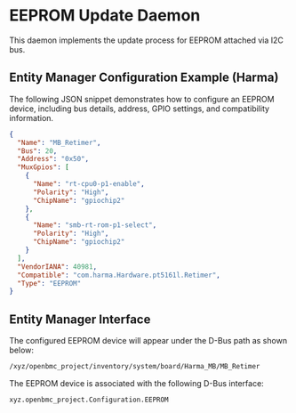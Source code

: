 # EEPROM Update Daemon

This daemon implements the update process for EEPROM attached via I2C bus.

## Entity Manager Configuration Example (Harma)

The following JSON snippet demonstrates how to configure an EEPROM device,
including bus details, address, GPIO settings, and compatibility information.

```json
{
  "Name": "MB_Retimer",
  "Bus": 20,
  "Address": "0x50",
  "MuxGpios": [
    {
      "Name": "rt-cpu0-p1-enable",
      "Polarity": "High",
      "ChipName": "gpiochip2"
    },
    {
      "Name": "smb-rt-rom-p1-select",
      "Polarity": "High",
      "ChipName": "gpiochip2"
    }
  ],
  "VendorIANA": 40981,
  "Compatible": "com.harma.Hardware.pt5161l.Retimer",
  "Type": "EEPROM"
}
```

## Entity Manager Interface

The configured EEPROM device will appear under the D-Bus path as shown below:

```bash
/xyz/openbmc_project/inventory/system/board/Harma_MB/MB_Retimer
```

The EEPROM device is associated with the following D-Bus interface:

```bash
xyz.openbmc_project.Configuration.EEPROM
```
